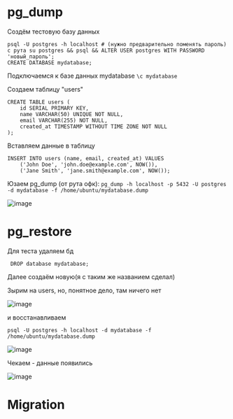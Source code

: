 # pg_dump

Создём тестовую базу данных
```
psql -U postgres -h localhost # (нужно предварительно поменять пароль) с рута su postgres && psql && ALTER USER postgres WITH PASSWORD 'новый_пароль';
CREATE DATABASE mydatabase;
```
Подключаемся к базе данных mydatabase
```\c mydatabase```

Создаем таблицу "users"
```
CREATE TABLE users (
    id SERIAL PRIMARY KEY,
    name VARCHAR(50) UNIQUE NOT NULL,
    email VARCHAR(255) NOT NULL,
    created_at TIMESTAMP WITHOUT TIME ZONE NOT NULL
);
```
Вставляем данные в таблицу
```
INSERT INTO users (name, email, created_at) VALUES
    ('John Doe', 'john.doe@example.com', NOW()),
    ('Jane Smith', 'jane.smith@example.com', NOW());
```
Юзаем pg_dump (от рута офк):
```pg_dump -h localhost -p 5432 -U postgres -d mydatabase -f /home/ubuntu/mydatabase.dump```

![image](https://github.com/user-attachments/assets/bdab548b-e1f2-4863-983a-90860eb55293)

# pg_restore
Для теста удаляем бд

``` DROP database mydatabase;```

Далее создаём новую(я с таким же названием сделал)

Зырим на users, но, понятное дело, там ничего нет

![image](https://github.com/user-attachments/assets/83d2f795-8fc8-4078-a58f-68669bf99785)

и восстанавливаем

```psql -U postgres -h localhost -d mydatabase -f /home/ubuntu/mydatabase.dump```

![image](https://github.com/user-attachments/assets/aa9b4d5b-a5c0-47ca-8ec6-80f4489ff838)

Чекаем - данные появились 

![image](https://github.com/user-attachments/assets/2d3fac61-703a-47a0-aaf4-85d546204f1a)

# Migration

